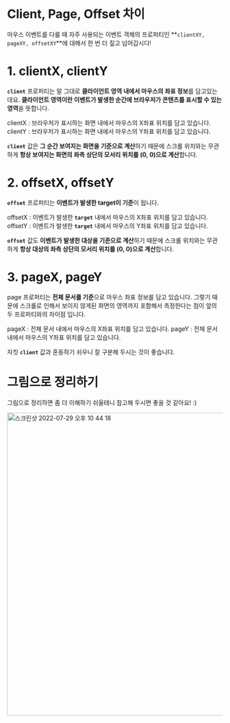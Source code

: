 # Client, Page, Offset 차이

마우스 이벤트를 다룰 때 자주 사용되는 이벤트 객체의 프로퍼티인 **`clientXY, pageXY, offsetXY`**에 대해서 한 번 더 짚고 넘어갑시다!

# **1. clientX, clientY**

**`client`** 프로퍼티는 말 그대로 **클라이언트 영역 내에서 마우스의 좌표 정보**를 담고있는데요. **클라이언트 영역이란 이벤트가 발생한 순간에 브라우저가 콘텐츠를 표시할 수 있는 영역**을 뜻합니다.

clientX : 브라우저가 표시하는 화면 내에서 마우스의 X좌표 위치를 담고 있습니다.
clientY : 브라우저가 표시하는 화면 내에서 마우스의 Y좌표 위치를 담고 있습니다.

**`client`** 값은 **그 순간 보여지는 화면을 기준으로 계산**하기 때문에 스크롤 위치와는 무관하게 **항상 보여지는 화면의 좌측 상단의 모서리 위치를 (0, 0)으로 계산**합니다.

# **2. offsetX, offsetY**

**`offset`** 프로퍼티는 **이벤트가 발생한 target이 기준**이 됩니다.

offsetX : 이벤트가 발생한 **`target`** 내에서 마우스의 X좌표 위치를 담고 있습니다.
offsetY : 이벤트가 발생한 **`target`** 내에서 마우스의 Y좌표 위치를 담고 있습니다.

**`offset`** 값도 **이벤트가 발생한 대상을 기준으로 계산**하기 때문에 스크롤 위치와는 무관하게 **항상 대상의 좌측 상단의 모서리 위치를 (0, 0)으로 계산**합니다.

# **3. pageX, pageY**

page 프로퍼티는 **전체 문서를 기준**으로 마우스 좌표 정보를 담고 있습니다. 그렇기 때문에 스크롤로 인해서 보이지 않게된 화면의 영역까지 포함해서 측정한다는 점이 앞의 두 프로퍼티와의 차이점 입니다.

pageX : 전체 문서 내에서 마우스의 X좌표 위치를 담고 있습니다.
pageY : 전체 문서 내에서 마우스의 Y좌표 위치를 담고 있습니다.

자칫 **`client`** 값과 혼동하기 쉬우니 잘 구분해 두시는 것이 좋습니다.

# **그림으로 정리하기**

그림으로 정리하면 좀 더 이해하기 쉬울테니 참고해 두시면 좋을 것 같아요! :)

<img width="706" alt="스크린샷 2022-07-29 오후 10 44 18" src="https://user-images.githubusercontent.com/108352215/181773711-51a36b5d-8b54-4833-9975-29683467dc74.png">
